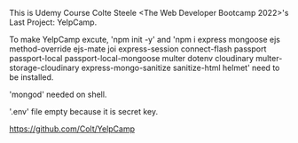 This is Udemy Course Colte Steele <The Web Developer Bootcamp 2022>'s Last Project: YelpCamp.

To make YelpCamp excute, 'npm init -y' and 'npm i express mongoose ejs method-override ejs-mate joi express-session connect-flash passport passport-local passport-local-mongoose multer dotenv cloudinary multer-storage-cloudinary express-mongo-sanitize sanitize-html helmet' need to be installed.

'mongod' needed on shell.

'.env' file empty because it is secret key.

https://github.com/Colt/YelpCamp
